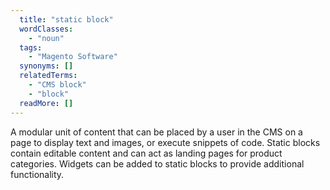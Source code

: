 ```yaml
---
  title: "static block"
  wordClasses: 
    - "noun"
  tags: 
    - "Magento Software"
  synonyms: []
  relatedTerms: 
    - "CMS block"
    - "block"
  readMore: []
---
```

A modular unit of content that can be placed by a user in the CMS on a page to display text and images, or execute snippets of code. Static blocks contain editable content and can act as landing pages for product categories. Widgets can be added to static blocks to provide additional functionality.
